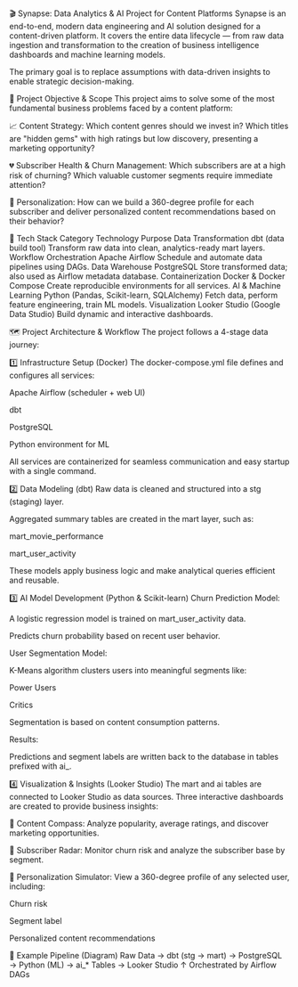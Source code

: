 🎬 Synapse: Data Analytics & AI Project for Content Platforms
Synapse is an end-to-end, modern data engineering and AI solution designed for a content-driven platform.
It covers the entire data lifecycle — from raw data ingestion and transformation to the creation of business intelligence dashboards and machine learning models.

The primary goal is to replace assumptions with data-driven insights to enable strategic decision-making.

🎯 Project Objective & Scope
This project aims to solve some of the most fundamental business problems faced by a content platform:

📈 Content Strategy:
Which content genres should we invest in? Which titles are "hidden gems" with high ratings but low discovery, presenting a marketing opportunity?

💔 Subscriber Health & Churn Management:
Which subscribers are at a high risk of churning? Which valuable customer segments require immediate attention?

🤖 Personalization:
How can we build a 360-degree profile for each subscriber and deliver personalized content recommendations based on their behavior?

🧰 Tech Stack
Category	Technology	Purpose
Data Transformation	dbt (data build tool)	Transform raw data into clean, analytics-ready mart layers.
Workflow Orchestration	Apache Airflow	Schedule and automate data pipelines using DAGs.
Data Warehouse	PostgreSQL	Store transformed data; also used as Airflow metadata database.
Containerization	Docker & Docker Compose	Create reproducible environments for all services.
AI & Machine Learning	Python (Pandas, Scikit-learn, SQLAlchemy)	Fetch data, perform feature engineering, train ML models.
Visualization	Looker Studio (Google Data Studio)	Build dynamic and interactive dashboards.

🗺️ Project Architecture & Workflow
The project follows a 4-stage data journey:

1️⃣ Infrastructure Setup (Docker)
The docker-compose.yml file defines and configures all services:

Apache Airflow (scheduler + web UI)

dbt

PostgreSQL

Python environment for ML

All services are containerized for seamless communication and easy startup with a single command.

2️⃣ Data Modeling (dbt)
Raw data is cleaned and structured into a stg (staging) layer.

Aggregated summary tables are created in the mart layer, such as:

mart_movie_performance

mart_user_activity

These models apply business logic and make analytical queries efficient and reusable.

3️⃣ AI Model Development (Python & Scikit-learn)
Churn Prediction Model:

A logistic regression model is trained on mart_user_activity data.

Predicts churn probability based on recent user behavior.

User Segmentation Model:

K-Means algorithm clusters users into meaningful segments like:

Power Users

Critics

Segmentation is based on content consumption patterns.

Results:

Predictions and segment labels are written back to the database in tables prefixed with ai_.

4️⃣ Visualization & Insights (Looker Studio)
The mart and ai tables are connected to Looker Studio as data sources.
Three interactive dashboards are created to provide business insights:

📌 Content Compass:
Analyze popularity, average ratings, and discover marketing opportunities.

📌 Subscriber Radar:
Monitor churn risk and analyze the subscriber base by segment.

📌 Personalization Simulator:
View a 360-degree profile of any selected user, including:

Churn risk

Segment label

Personalized content recommendations

🧪 Example Pipeline (Diagram)
Raw Data → dbt (stg → mart) → PostgreSQL → Python (ML) → ai_* Tables → Looker Studio
                         ↑
                Orchestrated by Airflow DAGs   
 
